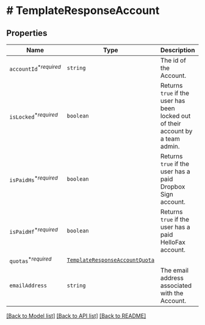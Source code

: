 # # TemplateResponseAccount



## Properties

Name | Type | Description | Notes
------------ | ------------- | ------------- | -------------
| `accountId`<sup>*_required_</sup> | ```string``` |  The id of the Account.  |  |
| `isLocked`<sup>*_required_</sup> | ```boolean``` |  Returns `true` if the user has been locked out of their account by a team admin.  |  |
| `isPaidHs`<sup>*_required_</sup> | ```boolean``` |  Returns `true` if the user has a paid Dropbox Sign account.  |  |
| `isPaidHf`<sup>*_required_</sup> | ```boolean``` |  Returns `true` if the user has a paid HelloFax account.  |  |
| `quotas`<sup>*_required_</sup> | [```TemplateResponseAccountQuota```](TemplateResponseAccountQuota.md) |    |  |
| `emailAddress` | ```string``` |  The email address associated with the Account.  |  |

[[Back to Model list]](../../README.md#models) [[Back to API list]](../../README.md#endpoints) [[Back to README]](../../README.md)
